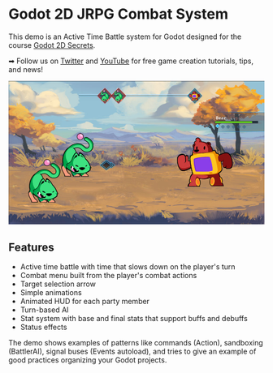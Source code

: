 # Godot 2D JRPG Combat System

This demo is an Active Time Battle system for Godot designed for the course [Godot 2D Secrets](https://gdquest.mavenseed.com/courses/godot-2d-secrets).

➡ Follow us on [Twitter](https://twitter.com/NathanGDQuest) and [YouTube](https://www.youtube.com/c/gdquest/) for free game creation tutorials, tips, and news!

![Screenshot of the combat area with three characters](./images/screenshot.jpg)

## Features

- Active time battle with time that slows down on the player's turn
- Combat menu built from the player's combat actions
- Target selection arrow
- Simple animations
- Animated HUD for each party member
- Turn-based AI
- Stat system with base and final stats that support buffs and debuffs
- Status effects

The demo shows examples of patterns like commands (Action), sandboxing (BattlerAI), signal buses (Events autoload), and tries to give an example of good practices organizing your Godot projects.
